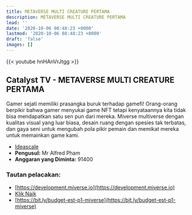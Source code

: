 ```yaml
---
title: METAVERSE MULTI CREATURE PERTAMA
description: METAVERSE MULTI CREATURE PERTAMA
lead: ''
date: '2020-10-06 08:48:23 +0000'
lastmod: '2020-10-06 08:48:23 +0000'
draft: 'false'
images: []
---
```


{{&lt;  youtube hnHAnVrJtgg &gt;}}

## Catalyst TV - METAVERSE MULTI CREATURE PERTAMA

Gamer sejati memiliki prasangka buruk terhadap gamefi! Orang-orang berpikir bahwa gamer menyukai game NFT tetapi kenyataannya kita tidak bisa mendapatkan satu sen pun dari mereka. Miverse multiverse dengan kualitas visual yang luar biasa, desain ruang dengan spesies tak terbatas, dan gaya seni untuk mengubah pola pikir pemain dan memikat mereka untuk memainkan game kami.

- [Ideascale](https://cardano.ideascale.com/c/idea/417247)
- **Pengusul:** Mr Alfred Pham
- **Anggaran yang Diminta:** 91400

### Tautan pelacakan:

- [https://development.miverse.io](https://development.miverse.io)
- [Klik Naik](https://sharing.clickup.com/7505985/wb/h/75221-4427/6e95e3b6bd013b0?utm_source=clickup&utm_medium=roadmap,whiteboard&utm_campaign=catalyst_f9)
- [https://bit.ly/budget-est-p1-miverse](https://bit.ly/budget-est-p1-miverse)

